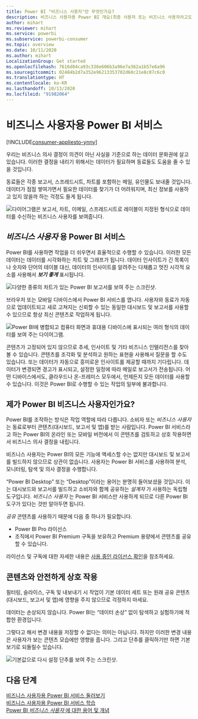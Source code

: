 ```yaml
---
title: Power BI "비즈니스 사용자"란 무엇인가요?
description: 비즈니스 사용자용 Power BI 개요(최종 사용자 또는 비즈니스 사용자라고도 함).
author: mihart
ms.reviewer: mihart
ms.service: powerbi
ms.subservice: powerbi-consumer
ms.topic: overview
ms.date: 10/11/2020
ms.author: mihart
LocalizationGroup: Get started
ms.openlocfilehash: 7616d84ca93c336e606b3a96e7a362a1b57e6a96
ms.sourcegitcommit: 02484b2d7a352e96213353702d60c21e8c07c6c0
ms.translationtype: HT
ms.contentlocale: ko-KR
ms.lasthandoff: 10/13/2020
ms.locfileid: "91982064"
---
```

# <a name="the-power-bi-service-for-business-users"></a>비즈니스 사용자용 Power BI 서비스

[!INCLUDE[consumer-appliesto-ynny](../includes/consumer-appliesto-ynny.md)]

우리는 비즈니스 의사 결정이 의견이 아닌 사실을 기준으로 하는 데이터 문화권에 살고 있습니다. 이러한 결정을 내리기 위해서는 데이터가 필요하며 동료들도 도움을 줄 수 있을 것입니다.     
 
동료들은 각종 보고서, 스프레드시트, 차트를 포함하는 메일, 유인물도 보내줄 것입니다. 데이터가 점점 쌓여가면서 필요한 데이터를 찾기가 더 어려워지며, 최신 정보를 사용하고 있지 않을까 하는 걱정도 들게 됩니다.  
 
![다이어그램은 보고서, 차트, 이메일, 스프레드시트로 레이블이 지정된 형식으로 데이터를 수신하는 비즈니스 사용자를 보여줍니다.](media/end-user-consumer/power-bi-consumer-pipes.png)

## <a name="the-power-bi-service-for-business-users"></a>*비즈니스 사용자* 용 Power BI 서비스

Power BI를 사용하면 작업을 더 쉬우면서 효율적으로 수행할 수 있습니다. 이러한 모든 데이터는 데이터를 시각화하는 차트 및 그래프가 됩니다. 데이터 인사이트가 긴 목록이나 숫자와 단어의 테이블 대신, 데이터의 인사이트를 알려주는 다채롭고 멋진 시각적 요소를 사용해서 ***보기 좋게*** 표시됩니다. 

![다양한 종류의 차트가 있는 Power BI 보고서를 보여 주는 스크린샷.](media/end-user-consumer/power-bi-consumer-examples.png)
 
브라우저 또는 모바일 디바이스에서 Power BI 서비스를 엽니다. 사용자와 동료가 자동으로 업데이트되고 새로 고쳐지는 신뢰할 수 있는 동일한 대시보드 및 보고서를 사용할 수 있으므로 항상 최신 콘텐츠로 작업하게 됩니다.   

![Power BI에 병합되고 컴퓨터 화면과 휴대용 디바이스에 표시되는 여러 형식의 데이터를 보여 주는 다이어그램.](media/end-user-consumer/power-bi-funnel.png)

콘텐츠가 고정되어 있지 않으므로 추세, 인사이트 및 기타 비즈니스 인텔리전스를 찾아볼 수 있습니다. 콘텐츠를 조각화 및 분석하고 원하는 표현을 사용해서 질문을 할 수도 있습니다. 또는 데이터가 자동으로 흥미로운 인사이트를 제공할 때까지 기다립니다. 데이터가 변경되면 경고가 표시되고, 설정한 일정에 따라 메일로 보고서가 전송됩니다. 어떤 디바이스에서도, 클라우드나 온-프레미스 모두에서, 언제든지 모든 데이터를 사용할 수 있습니다. 이것은 Power BI로 수행할 수 있는 작업의 일부에 불과합니다. 

## <a name="am-i-a-power-bi-business-user"></a>제가 Power BI 비즈니스 사용자인가요?

Power BI를 조작하는 방식은 작업 역할에 따라 다릅니다. 소비자 또는 *비즈니스 사용자* 는 동료로부터 콘텐츠(대시보드, 보고서 및 앱)를 받는 사람입니다. Power BI 서비스라고 하는 Power BI의 온라인 또는 모바일 버전에서 이 콘텐츠를 검토하고 상호 작용하면서 비즈니스 의사 결정을 내립니다. 
   
비즈니스 사용자는 Power BI의 모든 기능에 액세스할 수는 없지만 대시보드 및 보고서를 빌드하지 않으므로 상관이 없습니다. 사용자는 Power BI 서비스를 사용하여 분석, 모니터링, 탐색 및 의사 결정을 수행합니다. 

“Power BI Desktop” 또는 “Desktop”이라는 용어는 분명히 들어보셨을 것입니다. 이는 대시보드와 보고서를 빌드하고 소비자와 함께 공유하는 *설계자* 가 사용하는 독립형 도구입니다.  *비즈니스 사용자* 는 Power BI 서비스만 사용하게 되므로 다른 Power BI 도구가 있다는 것만 알아두면 됩니다. 

*공유* 콘텐츠를 사용하기 때문에 다음 중 하나가 필요합니다.
- Power BI Pro 라이선스
- 조직에서 Power BI Premium 구독을 보유하고 Premium 용량에서 콘텐츠를 공유할 수 있습니다. 

라이선스 및 구독에 대한 자세한 내용은 [사용 중인 라이선스 확인](end-user-license.md)을 참조하세요.


## <a name="safely-interact-with-content"></a>콘텐츠와 안전하게 상호 작용 
필터링, 슬라이스, 구독 및 내보내기 시 작업이 기본 데이터 세트 또는 원래 공유 콘텐츠(대시보드, 보고서 및 앱)에 영향을 주지 않으므로 걱정하지 마세요.  

데이터는 손상되지 않습니다.  Power BI는 “데이터 손상” 없이 탐색하고 실험하기에 적합한 환경입니다.  
 
그렇다고 해서 변경 내용을 저장할 수 없다는 의미는 아닙니다. 하지만 이러한 변경 내용은 사용자가 보는 콘텐츠 모습에만 영향을 줍니다. 그리고 단추를 클릭하기만 하면 기본 보기로 되돌릴수 있습니다.  

![기본값으로 다시 설정 단추를 보여 주는 스크린샷.](media/end-user-consumer/power-bi-reset.png)


## <a name="next-steps"></a>다음 단계

[비즈니스 사용자용 Power BI 서비스 둘러보기](end-user-reading-view.md)    
[비즈니스 사용자용 Power BI 서비스 학습](/learn/paths/consume-data-with-power-bi/)    
[Power BI *비즈니스 사용자* 에 대한 용어 및 개념](end-user-basic-concepts.md)